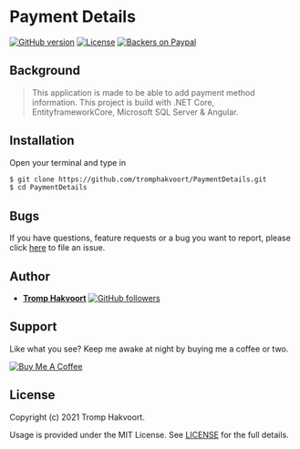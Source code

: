 # Payment Details

[![GitHub version](https://img.shields.io/badge/version-v1.0.0-blue.svg)](https://github.com/tromphakvoort/PaymentDetails)
[![License](https://img.shields.io/badge/license-MIT-green)](https://github.com/tromphakvoort/paymentDetails/blob/development/LICENSE)
[![Backers on Paypal](https://img.shields.io/badge/backer-Paypal-blue.svg)](https://www.paypal.com/paypalme/tromphakvoort)

## Background

> This application is made to be able to add payment method information. This project is build with .NET Core, EntityframeworkCore, Microsoft SQL Server & Angular.

## Installation

Open your terminal and type in

```sh
$ git clone https://github.com/tromphakvoort/PaymentDetails.git
$ cd PaymentDetails
```

## Bugs

If you have questions, feature requests or a bug you want to report, please click [here](https://github.com/tromphakvoort/PaymentDetails/issues) to file an issue.

## Author

- [**Tromp Hakvoort**](https://www.tromphakvoort.nl/) [![GitHub followers](https://img.shields.io/github/followers/tromphakvoort?label=Follow)](https://github.com/tromphakvoort)

## Support

Like what you see? Keep me awake at night by buying me a coffee or two.

<a href="https://www.buymeacoffee.com/tromphakvoort" target="_blank"><img src="https://www.buymeacoffee.com/assets/img/custom_images/orange_img.png" alt="Buy Me A Coffee" style="height: auto !important;width: auto !important;"></a>

## License

Copyright (c) 2021 Tromp Hakvoort.

Usage is provided under the MIT License. See [LICENSE](https://github.com/tromphakvoort/paymentDetails/blob/development/LICENSE) for the full details.
